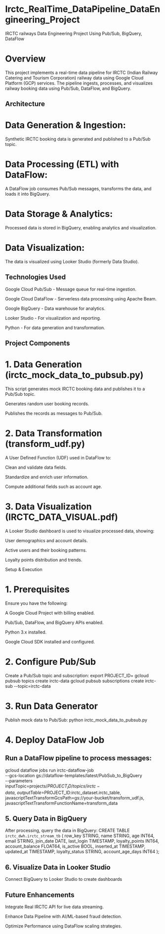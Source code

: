 # Irctc_RealTime_DataPipeline_DataEngineering_Project
IRCTC railways Data Engineering Project Using Pub/Sub, BigQuery, DataFlow
# Overview

This project implements a real-time data pipeline for IRCTC (Indian Railway Catering and Tourism Corporation) railway data using Google Cloud Platform (GCP) services. The pipeline ingests, processes, and visualizes railway booking data using Pub/Sub, DataFlow, and BigQuery.

## Architecture

# Data Generation & Ingestion:

Synthetic IRCTC booking data is generated and published to a Pub/Sub topic.

# Data Processing (ETL) with DataFlow:

A DataFlow job consumes Pub/Sub messages, transforms the data, and loads it into BigQuery.

# Data Storage & Analytics:

Processed data is stored in BigQuery, enabling analytics and visualization.

# Data Visualization:

The data is visualized using Looker Studio (formerly Data Studio).

## Technologies Used

Google Cloud Pub/Sub - Message queue for real-time ingestion.

Google Cloud DataFlow - Serverless data processing using Apache Beam.

Google BigQuery - Data warehouse for analytics.

Looker Studio - For visualization and reporting.

Python - For data generation and transformation.

## Project Components

# 1. Data Generation (irctc_mock_data_to_pubsub.py)

This script generates mock IRCTC booking data and publishes it to a Pub/Sub topic.

Generates random user booking records.

Publishes the records as messages to Pub/Sub.

# 2. Data Transformation (transform_udf.py)

A User Defined Function (UDF) used in DataFlow to:

Clean and validate data fields.

Standardize and enrich user information.

Compute additional fields such as account age.

# 3. Data Visualization (IRCTC_DATA_VISUAL.pdf)

A Looker Studio dashboard is used to visualize processed data, showing:

User demographics and account details.

Active users and their booking patterns.

Loyalty points distribution and trends.

Setup & Execution

# 1. Prerequisites

Ensure you have the following:

A Google Cloud Project with billing enabled.

Pub/Sub, DataFlow, and BigQuery APIs enabled.

Python 3.x installed.

Google Cloud SDK installed and configured.

# 2. Configure Pub/Sub

Create a Pub/Sub topic and subscription:
export PROJECT_ID=<your-gcp-project>
gcloud pubsub topics create irctc-data
gcloud pubsub subscriptions create irctc-sub --topic=irctc-data

# 3. Run Data Generator

Publish mock data to Pub/Sub:
python irctc_mock_data_to_pubsub.py

# 4. Deploy DataFlow Job

## Run a DataFlow pipeline to process messages:
gcloud dataflow jobs run irctc-dataflow-job \
    --gcs-location gs://dataflow-templates/latest/PubSub_to_BigQuery \
    --parameters \
        inputTopic=projects/$PROJECT_ID/topics/irctc-data,\
        outputTable=$PROJECT_ID:irctc_dataset.irctc_table,\
        javascriptTextTransformGcsPath=gs://your-bucket/transform_udf.js,\
        javascriptTextTransformFunctionName=transform_data

## 5. Query Data in BigQuery

After processing, query the data in BigQuery:
CREATE TABLE `irctc_dwh.irctc_stream_tb` (
  row_key STRING,
  name STRING,
  age INT64,
  email STRING,
  join_date DATE,
  last_login TIMESTAMP,
  loyalty_points INT64,
  account_balance FLOAT64,
  is_active BOOL,
  inserted_at TIMESTAMP,
  updated_at TIMESTAMP,
  loyalty_status STRING,
  account_age_days INT64
);


## 6. Visualize Data in Looker Studio

Connect BigQuery to Looker Studio to create dashboards

## Future Enhancements

Integrate Real IRCTC API for live data streaming.

Enhance Data Pipeline with AI/ML-based fraud detection.

Optimize Performance using DataFlow scaling strategies.

